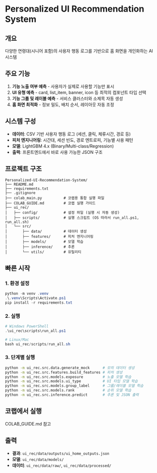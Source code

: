 # Personalized UI Recommendation System

## 개요
다양한 연령대(시니어 포함)의 사용자 행동 로그를 기반으로 홈 화면을 개인화하는 AI 시스템

## 주요 기능
1. **기능 노출 여부 예측** - 사용자가 실제로 사용할 기능만 표시
2. **UI 유형 예측** - card, list_item, banner, icon 등 최적의 컴포넌트 타입 선택
3. **기능 그룹 및 레이블 예측** - 서비스 클러스터와 소제목 자동 생성
4. **홈 화면 최적화** - 정보 밀도, 배치 순서, 레이아웃 자동 조정

## 시스템 구성
- **데이터**: CSV 기반 사용자 행동 로그 (세션, 클릭, 체류시간, 경로 등)
- **피처 엔지니어링**: 시간대, 세션 빈도, 경로 엔트로피, 기능별 사용 패턴
- **모델**: LightGBM 4.x (Binary/Multi-class/Regression)
- **출력**: 프론트엔드에서 바로 사용 가능한 JSON 구조

## 프로젝트 구조
```
Personalized-UI-Recommendation-System/
├── README.md
├── requirements.txt
├── .gitignore
├── colab_main.py          # 코랩용 통합 실행 파일
├── COLAB_GUIDE.md         # 코랩 실행 가이드
├── ui_rec/
│   ├── config/            # 설정 파일 (실행 시 자동 생성)
│   ├── scripts/           # 실행 스크립트 (OS 따라서 run_all.ps1, run_all.sh)
│   └── src/              
│       ├── data/          # 데이터 생성
│       ├── features/      # 피처 엔지니어링
│       ├── models/        # 모델 학습
│       ├── inference/     # 추론
│       └── utils/         # 유틸리티
```

## 빠른 시작

### 1. 환경 설정
```powershell
python -m venv .venv
.\.venv\Scripts\Activate.ps1
pip install -r requirements.txt
```

### 2. 실행
```powershell
# Windows PowerShell
.\ui_rec\scripts\run_all.ps1

# Linux/Mac
bash ui_rec/scripts/run_all.sh
```

### 3. 단계별 실행
```bash
python -m ui_rec.src.data.generate_mock      # 모의 데이터 생성
python -m ui_rec.src.features.build_features # 피처 생성
python -m ui_rec.src.models.exposure         # 노출 모델 학습
python -m ui_rec.src.models.ui_type          # UI 타입 모델 학습
python -m ui_rec.src.models.group_label      # 그룹/레이블 모델 학습
python -m ui_rec.src.models.rank             # 순위 모델 학습
python -m ui_rec.src.inference.predict       # 추론 및 JSON 출력
```

## 코랩에서 실행
COLAB_GUIDE.md 참고

## 출력
- **결과**: `ui_rec/data/outputs/ui_home_outputs.json`
- **모델**: `ui_rec/data/models/`
- **데이터**: `ui_rec/data/raw/`, `ui_rec/data/processed/`